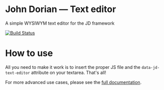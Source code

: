# John Dorian — Text editor

A simple WYSIWYM text editor for the JD framework

[![Build Status](https://travis-ci.org/john-dorian/text-editor.svg?branch=master)](https://travis-ci.org/john-dorian/text-editor)

# How to use

All you need to make it work is to insert the proper JS file and the `data-jd-text-editor` attribute on your textarea. That's all!

For more advanced use cases, please see the [full documentation](https://john-dorian.github.io/docs/text-editor/).
